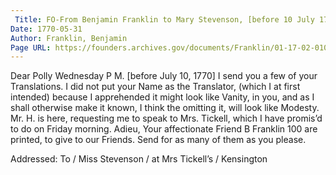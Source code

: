 ```yaml
---
 Title: FO-From Benjamin Franklin to Mary Stevenson, [before 10 July 1770]
Date: 1770-05-31
Author: Franklin, Benjamin
Page URL: https://founders.archives.gov/documents/Franklin/01-17-02-0105
---
```


Dear Polly
Wednesday P M. [before July 10, 1770]
I send you a few of your Translations. I did not put your Name as the Translator, (which I at first intended) because I apprehended it might look like Vanity, in you, and as I shall otherwise make it known, I think the omitting it, will look like Modesty. Mr. H. is here, requesting me to speak to Mrs. Tickell, which I have promis’d to do on Friday morning. Adieu, Your affectionate Friend
B Franklin
100 are printed, to give to our Friends. Send for as many of them as you please.

 
Addressed: To / Miss Stevenson / at Mrs Tickell’s / Kensington

